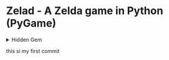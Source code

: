 # Zelad - A Zelda game in Python (PyGame)


<details>
	<summary>Hidden Gem</summary>
	<img src="https://github.com/CedricBorko/Zelad/blob/main/Resources/Graphics/bow.png?raw=true"/>
</details>

this si my first commit